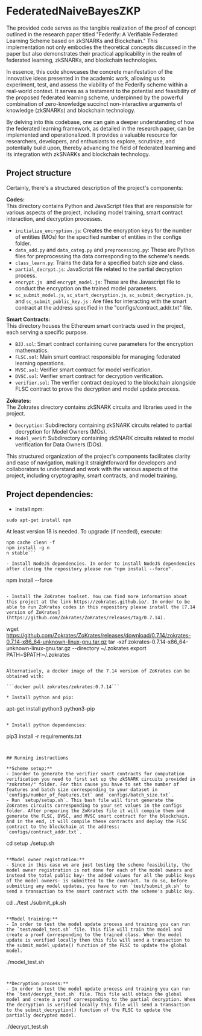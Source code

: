 # FederatedNaiveBayesZKP

The provided code serves as the tangible realization of the proof of concept outlined in the research paper titled "Federify: A Verifiable Federated Learning Scheme based on zkSNARKs and Blockchain." This implementation not only embodies the theoretical concepts discussed in the paper but also demonstrates their practical applicability in the realm of federated learning, zkSNARKs, and blockchain technologies.

In essence, this code showcases the concrete manifestation of the innovative ideas presented in the academic work, allowing us to experiment, test, and assess the viability of the Federify scheme within a real-world context. It serves as a testament to the potential and feasibility of the proposed federated learning scheme, underpinned by the powerful combination of zero-knowledge succinct non-interactive arguments of knowledge (zkSNARKs) and blockchain technology.

By delving into this codebase, one can gain a deeper understanding of how the federated learning framework, as detailed in the research paper, can be implemented and operationalized. It provides a valuable resource for researchers, developers, and enthusiasts to explore, scrutinize, and potentially build upon, thereby advancing the field of federated learning and its integration with zkSNARKs and blockchain technology.

## Project structure

Certainly, there's a structured description of the project's components:

**Codes:**  
This directory contains Python and JavaScript files that are responsible for various aspects of the project, including model training, smart contract interaction, and decryption processes.
- `initialize_encryption.js`: Creates the encryption keys for the number of entities (MOs) for the specified number of entities in the configs folder. 
- `data_add.py` and `data_categ.py` and `preprocessing.py`: These are Python files for preprocessing tha data corresponding to the scheme's needs.
- `class_learn.py`: Trains the data for a specified batch size and class. 
- `partial_decrypt.js`: JavaScript file related to the partial decryption process.
- `encrypt.js ` and `encrypt_model.js`: These are the Javascript file to conduct the encryption on the trained model parameters. 
-  `sc_submit_model.js`, `sc_start_decryption.js`, `sc_submit_decryption.js`, and `sc_submit_public_key.js` : Are files for interacting with the smart contract at the address specified in the "configs/contract_addr.txt" file. 

**Smart Contracts:**  
This directory houses the Ethereum smart contracts used in the project, each serving a specific purpose.

- `BJJ.sol`: Smart contract containing curve parameters for the encryption mathematics.
- `FLSC.sol`: Main smart contract responsible for managing federated learning operations.
- `MVSC.sol`: Verifier smart contract for model verification.
- `DVSC.sol`: Verifier smart contract for decryption verification.
- `verifier.sol`: The verifier contract deployed to the blockchain alongside FLSC contract to prove the decryption and model update process. 

**Zokrates:**  
The Zokrates directory contains zkSNARK circuits and libraries used in the project.

- `Decryption`: Subdirectory containing zkSNARK circuits related to partial decryption for Model Owners (MOs).
- `Model_verif`: Subdirectory containing zkSNARK circuits related to model verification for Data Owners (DOs).

This structured organization of the project's components facilitates clarity and ease of navigation, making it straightforward for developers and collaborators to understand and work with the various aspects of the project, including cryptography, smart contracts, and model training.

## Project dependencies:

- Install npm:

```sudo apt-get install npm```

At least version 18 is needed. To upgrade (if needed), execute:

```
npm cache clean -f
npm install -g n
n stable```

- Install NodeJS dependencies. In order to install NodeJS dependencies after cloning the repository please run "npm install --force".

```
npm install --force
```

- Install the ZoKrates toolset. You can find more information about this project at the link https://zokrates.github.io/. In order to be able to run ZoKrates codes in this repository please install the [7.14 version of ZoKrates](https://github.com/Zokrates/ZoKrates/releases/tag/0.7.14).

```
wget https://github.com/Zokrates/ZoKrates/releases/download/0.7.14/zokrates-0.7.14-x86_64-unknown-linux-gnu.tar.gz
tar -xzf zokrates-0.7.14-x86_64-unknown-linux-gnu.tar.gz --directory ~/.zokrates
export PATH=$PATH:~/.zokrates
```
  
Alternatively, a docker image of the 7.14 version of ZoKrates can be obtained with: 

```docker pull zokrates/zokrates:0.7.14```

* Install python and pip:

```
apt-get install python3 python3-pip
```

* Install python dependencies:

```
pip3 install -r requirements.txt
```


## Running instructions

**Scheme setup:** 
- Inorder to generate the verifier smart contracts for computation verification you need to first set up the zkSNARK circuits provided in "zokrates/" folder. For this cause you have to set the number of features and batch size corresponding to your dataset in `configs/number_of_features.txt` and `configs/batch_size.txt`.
- Run `setup/setup.sh`. This bash file will first generate the ZoKrates circuits corresponding to your set values in the configs folder. After preparing the ZoKrates file it will compile them and generate the FLSC, DVSC, and MVSC smart contract for the blockchain. And in the end, it will compile these contracts and deploy the FLSC contract to the blockchain at the address: `configs/contract_addr.txt`.

```
cd setup
./setup.sh
```

**Model owner registration:**
- Since in this case we are just testing the scheme feasibility, the model owner registration is not done for each of the model owners and instead the total public key- the added values for all the public keys of the model owners- is submitted to the contract. To do so, before submitting any model updates, you have to run `test/submit_pk.sh` to send a transaction to the smart contract with the scheme's public key.

```
cd ../test
./submit_pk.sh
```

**Model training:**
- In order to test the model update process and training you can run the `test/model_test.sh` file. This file will train the model and create a proof corresponding to the trained class. When the model update is verified locally then this file will send a transaction to the submit_model_update() function of the FLSC to update the global model. 

```
./model_test.sh
```


**Decryption process:**
- In order to test the model update process and training you can run the `test/decrypt_test.sh` file. This file will obtain the global model and create a proof corresponding to the partial decryption. When the decryption is verified locally this file will send a transaction to the submit_decryption() function of the FLSC to update the partially decrypted model.

```
./decrypt_test.sh
```